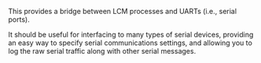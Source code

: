 This provides a bridge between LCM processes and UARTs (i.e., serial ports).

It should be useful for interfacing to many types of serial devices, providing
an easy way to specify serial communications settings, and allowing you to log
the raw serial traffic along with other serial messages.
